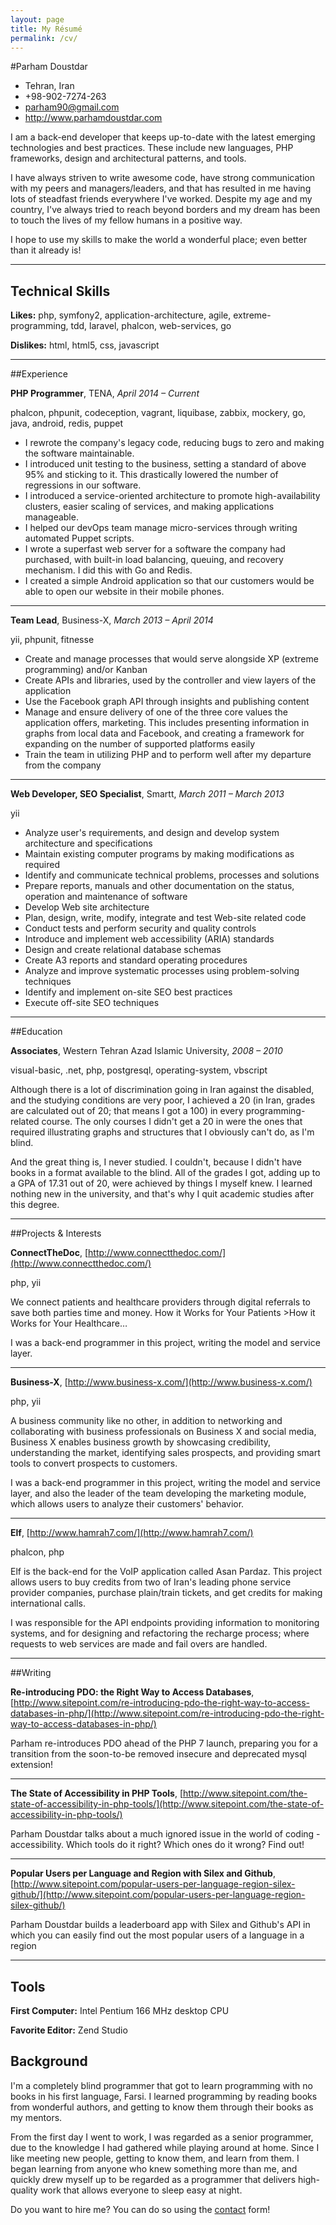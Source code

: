 ```yaml
---
layout: page
title: My Résumé
permalink: /cv/
---
```


#Parham Doustdar
- Tehran, Iran
- +98-902-7274-263
- parham90@gmail.com
- http://www.parhamdoustdar.com


I am a back-end developer that keeps up-to-date with the latest emerging technologies and best practices. These include new languages, PHP frameworks, design and architectural patterns, and tools.

I have always striven to write awesome code, have strong communication with my peers and managers/leaders, and that has resulted in me having lots of steadfast friends everywhere I&#39;ve worked. Despite my age and my country, I&#39;ve always tried to reach beyond borders and my dream has been to touch the lives of my fellow humans in a positive way.

I hope to use my skills to make the world a wonderful place; even better than it already is!

---
## Technical Skills
**Likes:** php, symfony2, application-architecture, agile, extreme-programming, tdd, laravel, phalcon, web-services, go

**Dislikes:** html, html5, css, javascript

---
##Experience

**PHP Programmer**, TENA, *April 2014 – Current*

phalcon, phpunit, codeception, vagrant, liquibase, zabbix, mockery, go, java, android, redis, puppet

- I rewrote the company&#39;s legacy code, reducing bugs to zero and making the software maintainable.
- I introduced unit testing to the business, setting a standard of above 95% and sticking to it. This drastically lowered the number of regressions in our software.
- I introduced a service-oriented architecture to promote high-availability clusters, easier scaling of services, and making applications manageable.
- I helped our devOps team manage micro-services through writing automated Puppet scripts.
- I wrote a superfast web server for a software the company had purchased, with built-in load balancing, queuing, and recovery mechanism. I did this with Go and Redis.
- I created a simple Android application so that our customers would be able to open our website in their mobile phones.

---

**Team Lead**, Business-X, *March 2013 – April 2014*

yii, phpunit, fitnesse

* Create and manage processes that would serve alongside XP (extreme programming) and/or Kanban
* Create APIs and libraries, used by the controller and view layers of the application
* Use the Facebook graph API through insights and publishing content
* Manage and ensure delivery of one of the three core values the application offers, marketing. This includes presenting information in graphs from local data and Facebook, and creating a framework for expanding on the number of supported platforms easily
* Train the team in utilizing PHP and to perform well after my departure from the company

---

**Web Developer, SEO Specialist**, Smartt, *March 2011 – March 2013*

yii

* Analyze user&#39;s requirements, and design and develop system architecture and specifications
* Maintain existing computer programs by making modifications as required
* Identify and communicate technical problems, processes and solutions
* Prepare reports, manuals and other documentation on the status, operation and maintenance of software
* Develop Web site architecture
* Plan, design, write, modify, integrate and test Web-site related code 
* Conduct tests and perform security and quality controls
* Introduce and implement web accessibility (ARIA) standards
* Design and create relational database schemas
* Create A3 reports and standard operating procedures
* Analyze and improve systematic processes using problem-solving techniques
* Identify and implement on-site SEO best practices
* Execute off-site SEO techniques

---

##Education

**Associates**, Western Tehran Azad Islamic University, *2008 – 2010*

visual-basic, .net, php, postgresql, operating-system, vbscript

Although there is a lot of discrimination going in Iran against the disabled, and the studying conditions are very poor, I achieved a 20 (in Iran, grades are calculated out of 20; that means I got a 100) in every programming-related course. The only courses I didn&#39;t get a 20 in were the ones that required illustrating graphs and structures that I obviously can&#39;t do, as I&#39;m blind.

And the great thing is, I never studied. I couldn&#39;t, because I didn&#39;t have books in a format available to the blind. All of the grades I got, adding up to a GPA of 17.31 out of 20, were achieved by things I myself knew. I learned nothing new in the university, and that&#39;s why I quit academic studies after this degree.

---


##Projects &amp; Interests

**ConnectTheDoc**, [http://www.connectthedoc.com/](http://www.connectthedoc.com/)

php, yii

We connect patients and healthcare providers through digital referrals to save both parties time and money. How it Works for Your Patients &gt;How it Works for Your Healthcare…
  
I was a back-end programmer in this project, writing the model and service layer.

---

**Business-X**, [http://www.business-x.com/](http://www.business-x.com/)

php, yii

A business community like no other, in addition to networking and collaborating with business professionals on Business X and social media, Business X enables business growth by showcasing credibility, understanding the market, identifying sales prospects, and providing smart tools to convert prospects to customers. 
  
I was a back-end programmer in this project, writing the model and service layer, and also the leader of the team developing the marketing module, which allows users to analyze their customers&#39; behavior.

---

**Elf**, [http://www.hamrah7.com/](http://www.hamrah7.com/)

phalcon, php

Elf is the back-end for the VoIP application called Asan Pardaz. This project allows users to buy credits from two of Iran&#39;s leading phone service provider companies, purchase plain/train tickets, and get credits for making international calls.
  
I was responsible for the API endpoints providing information to monitoring systems, and for designing and refactoring the recharge process; where requests to web services are made and fail overs are handled.

---

##Writing

**Re-introducing PDO: the Right Way to Access Databases**, [http://www.sitepoint.com/re-introducing-pdo-the-right-way-to-access-databases-in-php/](http://www.sitepoint.com/re-introducing-pdo-the-right-way-to-access-databases-in-php/)


Parham re-introduces PDO ahead of the PHP 7 launch, preparing you for a transition from the soon-to-be removed insecure and deprecated mysql extension!

---

**The State of Accessibility in PHP Tools**, [http://www.sitepoint.com/the-state-of-accessibility-in-php-tools/](http://www.sitepoint.com/the-state-of-accessibility-in-php-tools/)


Parham Doustdar talks about a much ignored issue in the world of coding - accessibility. Which tools do it right? Which ones do it wrong? Find out!

---

**Popular Users per Language and Region with Silex and Github**, [http://www.sitepoint.com/popular-users-per-language-region-silex-github/](http://www.sitepoint.com/popular-users-per-language-region-silex-github/)


Parham Doustdar builds a leaderboard app with Silex and Github&#39;s API in which you can easily find out the most popular users of a language in a region

---

## Tools
**First Computer:** Intel Pentium 166 MHz desktop CPU

**Favorite Editor:** Zend Studio

## Background
I&#39;m a completely blind programmer that got to learn programming with no books in his first language, Farsi. I learned programming by reading books from wonderful authors, and getting to know them through their books as my mentors.

From the first day I went to work, I was regarded as a senior programmer, due to the knowledge I had gathered while playing around at home. Since I like meeting new people, getting to know them, and learn from them. I began learning from anyone who knew something more than me, and quickly drew myself up to be regarded as a programmer that delivers high-quality work that allows everyone to sleep easy at night.

Do you want to hire me? You can do so using the [contact](/contact) form!